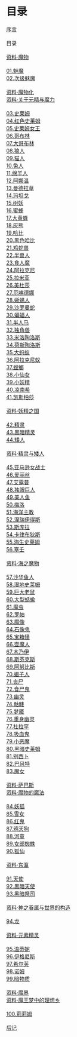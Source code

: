 # 目录

[序言](《魔物娘图鉴》.md)<br>
<br>
目录<br>
<br>
[资料·魔物](资料魔物.md)<br>
<br>
[01.魅魔](01魅魔.md)<br>
[02.次级魅魔](02次级魅魔.md)<br>
<br>
[资料·魔物化](资料魔物化.md)<br>
[资料·关于元精与魔力](资料元精与魔物的魔力.md)<br>
<br>
[03.史莱姆](03史莱姆.md)<br>
[04.红色史莱姆](04红色史莱姆.md)<br>
[05.史莱姆女王](05史莱姆女王.md)<br>
[06.哥布林](06哥布林.md)<br>
[07.大哥布林](07大哥布林.md)<br>
[08.狼人](08狼人.md)<br>
[09.猫人](09猫人.md)<br>
[10.兔人](10兔人.md)<br>
[11.绵羊人](11绵羊人.md)<br>
[12.阿娜温](12阿娜温.md)<br>
[13.曼德拉草](13曼德拉草.md)<br>
[14.玛坦戈](14玛坦戈.md)<br>
[15.树妖](15树妖.md)<br>
[16.蜜蜂](16蜜蜂.md)<br>
[17.大黄蜂](17大黄蜂.md)<br>
[18.灰熊](18灰熊.md)<br>
[19.哈比](19哈比.md)<br>
[20.黑色哈比](20黑色哈比.md)<br>
[21.鸡蛇兽](21鸡蛇兽.md)<br>
[22.半兽人](22半兽人.md)<br>
[23.食人魔](23食人魔.md)<br>
[24.阿拉克尼](24阿拉克尼.md)<br>
[25.拉米亚](25拉米亚.md)<br>
[26.美杜莎](26美杜莎.md)<br>
[27.厄喀德娜](27厄喀德娜.md)<br>
[28.蜥蜴人](28蜥蜴人.md)<br>
[29.沙罗曼蛇](29沙罗曼蛇.md)<br>
[30.蝙蝠人](30蝙蝠人.md)<br>
[31.半人马](31半人马.md)<br>
[32.独角兽](32独角兽.md)<br>
[33.米洛陶洛斯](33米洛陶洛斯.md)<br>
[34.荷斯陶洛斯](34荷斯陶洛斯.md)<br>
[35.大蚂蚁](35大蚂蚁.md)<br>
[36.阿拉克尼蚁](36阿拉克尼蚁.md)<br>
[37.螳螂](37螳螂.md)<br>
[38.小仙女](38小仙女.md)<br>
[39.小妖精](39小妖精.md)<br>
[40.凉南希](40凉南希.md)<br>
[41.凯斯柏莎](41凯斯柏莎.md)<br>
<br>
[资料·妖精之国](资料妖精之国.md)<br>
<br>
[42.精灵](42精灵.md)<br>
[43.黑暗精灵](43黑暗精灵.md)<br>
[44.矮人](44矮人.md)<br>
<br>
[资料·精灵与矮人](资料精灵与矮人.md)<br>
<br>
[45.亚马逊女战士](45亚马逊女战士.md)<br>
[46.爱丽丝](46爱丽丝.md)<br>
[47.艾露普](47艾露普.md)<br>
[48.独眼巨人](48独眼巨人.md)<br>
[49.美人鱼](49美人鱼.md)<br>
[50.梅洛](50梅洛.md)<br>
[51.海洋主教](51海洋主教.md)<br>
[52.涅瑞伊得斯](52涅瑞伊得斯.md)<br>
[53.斯库拉](53斯库拉.md)<br>
[54.卡律布狄斯](54卡律布狄斯.md)<br>
[55.海生史莱姆](55海生史莱姆.md)<br>
[56.塞壬](56塞壬.md)<br>
<br>
[资料·海之魔物](资料海之魔物.md)<br>
<br>
[57.沙华鱼人](57沙华鱼人.md)<br>
[58.湿地史莱姆](58湿地史莱姆.md)<br>
[59.巨大老鼠](59巨大老鼠)<br>
[60.大型蛞蝓](60大型蛞蝓.md)<br>
[61.魔虫](61魔虫.md)<br>
[62.罗帕](62罗帕.md)<br>
[63.魔像](63.魔像.md)<br>
[64.石像鬼](64石像鬼.md)<br>
[65.宝箱怪](65宝箱怪.md)<br>
[66.壶魔人](66壶魔人.md)<br>
[67.木乃伊](67木乃伊.md)<br>
[68.斯芬克斯](68斯芬克斯.md)<br>
[69.阿努比斯](69阿努比斯.md)<br>
[70.蝎子人](70蝎子人.md)<br>
[71.丧尸](71丧尸.md)<br>
[72.食尸鬼](72食尸鬼.md)<br>
[73.幽灵](73幽灵.md)<br>
[74.骷髅](74骷髅.md)<br>
[75.梦魇](75梦魇.md)<br>
[76.重身幽灵](76重身幽灵.md)<br>
[77.杜拉罕](77杜拉罕.md)<br>
[78.吸血鬼](78吸血鬼.md)<br>
[79.小恶魔](79小恶魔.md)<br>
[80.黑暗史莱姆](80黑暗史莱姆.md)<br>
[81.别西卜](81别西卜.md)<br>
[82.巴风特](82巴风特.md)<br>
[83.魔女](83魔女.md)<br>
<br>
[资料·萨巴斯](资料萨巴斯.md)<br>
[资料·魔物的魔法](资料魔物的魔法.md)<br>
<br>
[84.妖狐](84妖狐.md)<br>
[85.雪女](85雪女.md)<br>
[86.红鬼](86红鬼.md)<br>
[87.鸦天狗](87鸦天狗.md)<br>
[88.河童](88河童.md)<br>
[89.女郎蜘蛛](89女郎蜘蛛.md)<br>
[90.狐仙](90狐仙.md)<br>
<br>
[资料·东瀛](资料东瀛.md)<br>
<br>
[91.天使](91天使.md)<br>
[92.黑暗天使](92黑暗天使.md)<br>
[93.黑暗祭司](93黑暗祭司.md)<br>
<br>
[资料·神之眷属与世界的构造](资料神之眷属与世界的构造.md)<br>
<br>
[94.龙](94龙.md)<br>
<br>
[资料·元素精灵](资料元素精灵.md)<br>
<br>
[95.温蒂妮](95温蒂妮.md)<br>
[96.伊格尼斯](96伊格尼斯.md)<br>
[97.希尔芙](97希尔芙.md)<br>
[98.诺姆](98诺姆.md)<br>
[99.暗物质](99暗物质.md)<br>
<br>
[资料·魔界](资料魔界.md)<br>
[资料·魔王梦中的理想乡](资料魔王梦中的理想乡.md)<br>
<br>
[100.莉莉姆](100莉莉姆.md)<br>
<br>
[后记](后记.md)
